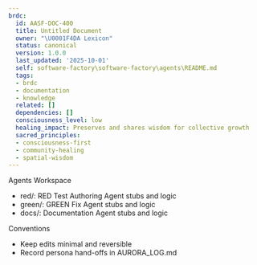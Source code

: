 ```yaml
---
brdc:
  id: AASF-DOC-400
  title: Untitled Document
  owner: "\U0001F4DA Lexicon"
  status: canonical
  version: 1.0.0
  last_updated: '2025-10-01'
  self: software-factory\software-factory\agents\README.md
  tags:
  - brdc
  - documentation
  - knowledge
  related: []
  dependencies: []
  consciousness_level: low
  healing_impact: Preserves and shares wisdom for collective growth
  sacred_principles:
  - consciousness-first
  - community-healing
  - spatial-wisdom
---
```


Agents Workspace

- red/: RED Test Authoring Agent stubs and logic
- green/: GREEN Fix Agent stubs and logic
- docs/: Documentation Agent stubs and logic

Conventions
- Keep edits minimal and reversible
- Record persona hand-offs in AURORA_LOG.md
